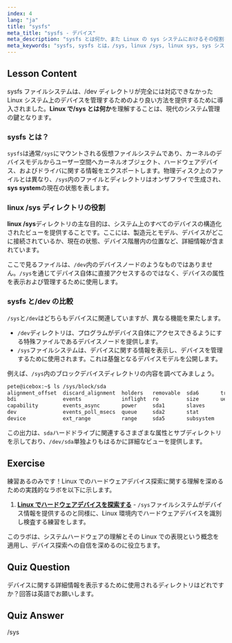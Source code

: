 ```yaml
---
index: 4
lang: "ja"
title: "sysfs"
meta_title: "sysfs - デバイス"
meta_description: "sysfs とは何か、また Linux の sys システムにおけるその役割を探ります。このガイドでは、デバイス情報のための仮想ファイルシステムである Linux の/sys ディレクトリについて解説し、/dev との違いを対比します。"
meta_keywords: "sysfs, sysfs とは，/sys, linux /sys, linux sys, sys システム，仮想ファイルシステム，linux デバイス，/dev"
---
```


## Lesson Content

sysfs ファイルシステムは、/dev ディレクトリが完全には対応できなかった Linux システム上のデバイスを管理するためのより良い方法を提供するために導入されました。**Linux で/sys とは何か**を理解することは、現代のシステム管理の鍵となります。

### sysfs とは？

`sysfs`は通常`/sys`にマウントされる仮想ファイルシステムであり、カーネルのデバイスモデルからユーザー空間へカーネルオブジェクト、ハードウェアデバイス、およびドライバに関する情報をエクスポートします。物理ディスク上のファイルとは異なり、`/sys`内のファイルとディレクトリはオンザフライで生成され、**sys system**の現在の状態を表します。

### linux /sys ディレクトリの役割

**linux /sys**ディレクトリの主な目的は、システム上のすべてのデバイスの構造化されたビューを提供することです。ここには、製造元とモデル、デバイスがどこに接続されているか、現在の状態、デバイス階層内の位置など、詳細情報が含まれています。

ここで見るファイルは、`/dev`内のデバイスノードのようなものではありません。`/sys`を通じてデバイス自体に直接アクセスするのではなく、デバイスの属性を表示および管理するために使用します。

### sysfs と/dev の比較

`/sys`と`/dev`はどちらもデバイスに関連していますが、異なる機能を果たします。

- `/dev`ディレクトリは、プログラムがデバイス自体にアクセスできるようにする特殊ファイルであるデバイスノードを提供します。
- `/sys`ファイルシステムは、デバイスに関する情報を表示し、デバイスを管理するために使用されます。これは基盤となるデバイスモデルを公開します。

例えば、`/sys`内のブロックデバイスディレクトリの内容を調べてみましょう。

```bash
pete@icebox:~$ ls /sys/block/sda
alignment_offset  discard_alignment  holders   removable  sda6       trace
bdi               events             inflight  ro         size       uevent
capability        events_async       power     sda1       slaves
dev               events_poll_msecs  queue     sda2       stat
device            ext_range          range     sda5       subsystem
```

この出力は、`sda`ハードドライブに関連するさまざまな属性とサブディレクトリを示しており、`/dev/sda`単独よりもはるかに詳細なビューを提供します。

## Exercise

練習あるのみです！Linux でのハードウェアデバイス探索に関する理解を深めるための実践的なラボを以下に示します。

1. **[Linux でハードウェアデバイスを探索する](https://labex.io/ja/labs/comptia-explore-hardware-devices-in-linux-590861)** - `/sys`ファイルシステムがデバイス情報を提供するのと同様に、Linux 環境内でハードウェアデバイスを識別し検査する練習をします。

このラボは、システムハードウェアの理解とその Linux での表現という概念を適用し、デバイス探索への自信を深めるのに役立ちます。

## Quiz Question

デバイスに関する詳細情報を表示するために使用されるディレクトリはどれですか？回答は英語でお願いします。

## Quiz Answer

/sys
